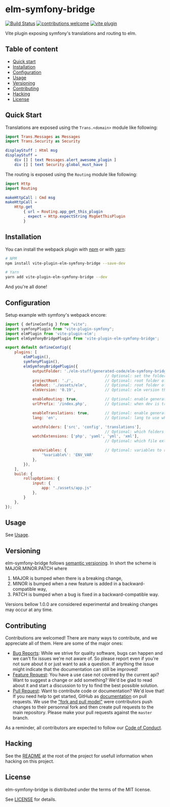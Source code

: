 # elm-symfony-bridge

[![Build Status](https://github.com/mdevlamynck/elm-symfony-bridge/actions/workflows/ci.yml/badge.svg)](https://github.com/mdevlamynck/elm-symfony-bridge/actions)
[![contributions welcome](https://img.shields.io/badge/contributions-welcome-brightgreen.svg?style=flat)](https://github.com/mdevlamynck/elm-symfony-bridge/issues)
[![vite plugin](https://img.shields.io/npm/v/vite-plugin-elm-symfony-bridge?label=vite%20plugin&logo=vite%20plugin)](https://www.npmjs.com/package/vite-plugin-elm-symfony-bridge)

Vite plugin exposing symfony's translations and routing to elm.

## Table of content

* [Quick start](#quick-start)
* [Installation](#Installation)
* [Configuration](#Configuration)
* [Usage](../doc/Usage.md)
* [Versioning](#Versioning)
* [Contributing](#Contributing)
* [Hacking](#Hacking)
* [License](#License)

## Quick Start

Translations are exposed using the `Trans.<domain>` module like following:

```elm
import Trans.Messages as Messages
import Trans.Security as Security

displayStuff : Html msg
displayStuff =
    div [] [ text Messages.alert_awesome_plugin ]
    div [] [ text Security.global_must_have ]
```

The routing is exposed using the `Routing` module like following:

```elm
import Http
import Routing

makeHttpCall : Cmd msg
makeHttpCall =
    Http.get
        { url = Routing.app_get_this_plugin
        , expect = Http.expectString MsgGetThisPlugin
        }
```

## Installation

You can install the webpack plugin with [npm](https://www.npmjs.com/get-npm) or with [yarn](https://yarnpkg.com/getting-started/install):

```bash
# NPM
npm install vite-plugin-elm-symfony-bridge --save-dev

# Yarn
yarn add vite-plugin-elm-symfony-bridge --dev
```

And you're all done!

## Configuration

Setup example with symfony's webpack encore:

```js
import { defineConfig } from "vite";
import symfonyPlugin from "vite-plugin-symfony";
import elmPlugin from 'vite-plugin-elm';
import elmSymfonyBridgePlugin from 'vite-plugin-elm-symfony-bridge';

export default defineConfig({
    plugins: [
        elmPlugin(),
        symfonyPlugin(),
        elmSymfonyBridgePlugin({
            outputFolder: './elm-stuff/generated-code/elm-symfony-bridge'
                                            // Optional: set the folder where to put intermediate build artifacts, defaults to './elm-stuff/generated-code/elm-symfony-bridge'
            projectRoot: './',              // Optional: root folder of your symfony project, defaults to './'
            elmRoot: './assets/elm',        // Optional: root folder of your elm code, defaults to './assets/elm'
            elmVersion: '0.19',             // Optional: elm version the generated code should be compatible with, defaults to '0.19', available '0.19' and '0.18'

            enableRouting: true,            // Optional: enable generating routes, defaults to true
            urlPrefix: '/index.php',        // Optional: when dev is true, which prefix to use when generating urls, defaults to '/index.php' (symfony >= 4 uses '/index.php', symfony < 4 '/app_dev.php')

            enableTranslations: true,       // Optional: enable generating translations, defaults to true
            lang: 'en',                     // Optional: lang to use when exporting translations, defaults to 'en'

            watchFolders: ['src', 'config', 'translations'],
                                            // Optional: which folders to watch for changes that might trigger changes in generated elm code, defaults to ['src', 'config', 'translations']
            watchExtensions: ['php', 'yaml', 'yml', 'xml'],
                                            // Optional: which file extensions to watch for changes that might trigger changes in generated elm code, defaults to ['php', 'yaml', 'yml', 'xml']

            envVariables: {                 // Optional: variables to replace during compile time, will also read env vars
                '%variable%': 'ENV_VAR'
            },
        }),
    ],
    build: {
        rollupOptions: {
            input: {
                app: "./assets/app.js"
            },
        }
    },
});
```

## Usage

See [Usage](../doc/Usage.md).

## Versioning

elm-symfony-bridge follows [semantic versioning](https://semver.org/). In short the scheme is MAJOR.MINOR.PATCH where
1. MAJOR is bumped when there is a breaking change,
2. MINOR is bumped when a new feature is added in a backward-compatible way,
3. PATCH is bumped when a bug is fixed in a backward-compatible way.

Versions bellow 1.0.0 are considered experimental and breaking changes may occur at any time.

## Contributing

Contributions are welcomed! There are many ways to contribute, and we appreciate all of them. Here are some of the major ones:

* [Bug Reports](https://github.com/mdevlamynck/elm-symfony-bridge/issues): While we strive for quality software, bugs can happen and we can't fix issues we're not aware of. So please report even if you're not sure about it or just want to ask a question. If anything the issue might indicate that the documentation can still be improved!
* [Feature Request](https://github.com/mdevlamynck/elm-symfony-bridge/issues): You have a use case not covered by the current api? Want to suggest a change or add something? We'd be glad to read about it and start a discussion to try to find the best possible solution.
* [Pull Request](https://github.com/mdevlamynck/elm-symfony-bridge/pulls): Want to contribute code or documentation? We'd love that! If you need help to get started, GitHub as [documentation](https://help.github.com/articles/about-pull-requests/) on pull requests. We use the ["fork and pull model"](https://help.github.com/articles/about-collaborative-development-models/) were contributors push changes to their personnal fork and then create pull requests to the main repository. Please make your pull requests against the `master` branch.

As a reminder, all contributors are expected to follow our [Code of Conduct](../CODE_OF_CONDUCT.md).

## Hacking

See the [README](../README.md#Hacking) at the root of the project for usefull information when hacking on this project.

## License

elm-symfony-bridge is distributed under the terms of the MIT license.

See [LICENSE](../LICENSE.md) for details.
